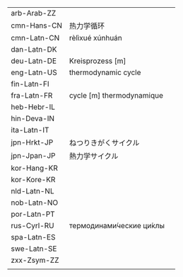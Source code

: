| | | |
|-|-|-|
| arb-Arab-ZZ |  |  |
| cmn-Hans-CN | 热力学循环 |  |
| cmn-Latn-CN | rèlìxué xúnhuán |  |
| dan-Latn-DK |  |  |
| deu-Latn-DE | Kreisprozess [m] |  |
| eng-Latn-US | thermodynamic cycle |  |
| fin-Latn-FI |  |  |
| fra-Latn-FR | cycle [m] thermodynamique |  |
| heb-Hebr-IL |  |  |
| hin-Deva-IN |  |  |
| ita-Latn-IT |  |  |
| jpn-Hrkt-JP | ねつりきがくサイクル |  |
| jpn-Jpan-JP | 熱力学サイクル |  |
| kor-Hang-KR |  |  |
| kor-Kore-KR |  |  |
| nld-Latn-NL |  |  |
| nob-Latn-NO |  |  |
| por-Latn-PT |  |  |
| rus-Cyrl-RU | термодинами́ческие ци́клы |  |
| spa-Latn-ES |  |  |
| swe-Latn-SE |  |  |
| zxx-Zsym-ZZ |  |  |
|  |  |  |